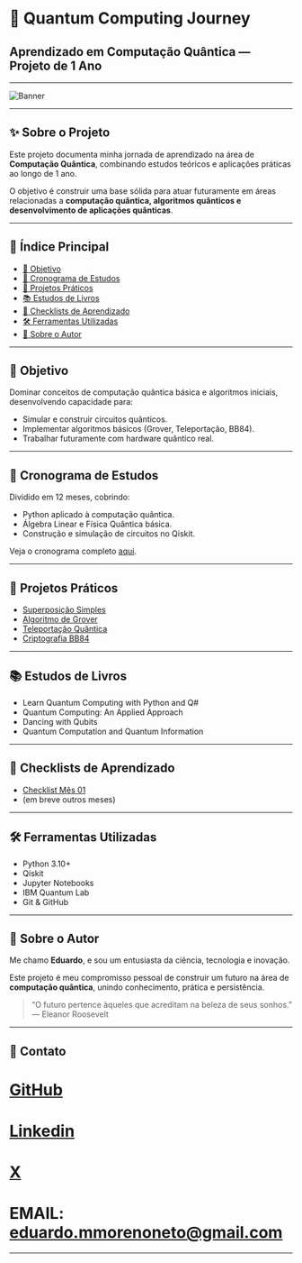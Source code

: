 # 🚀 Quantum Computing Journey
## Aprendizado em Computação Quântica — Projeto de 1 Ano

---

![Banner](https://via.placeholder.com/1200x300?text=Quantum+Learning+Journey)

---

## ✨ Sobre o Projeto

Este projeto documenta minha jornada de aprendizado na área de **Computação Quântica**, combinando estudos teóricos e aplicações práticas ao longo de 1 ano.

O objetivo é construir uma base sólida para atuar futuramente em áreas relacionadas a **computação quântica, algoritmos quânticos e desenvolvimento de aplicações quânticas**.

---

## 📖 Índice Principal

- [🎯 Objetivo](#objetivo)
- [📅 Cronograma de Estudos](#cronograma-de-estudos)
- [🧪 Projetos Práticos](#projetos-praticos)
- [📚 Estudos de Livros](#estudos-de-livros)
- [🧠 Checklists de Aprendizado](#checklists-de-aprendizado)
- [🛠 Ferramentas Utilizadas](#ferramentas-utilizadas)
- [🚀 Sobre o Autor](#sobre-o-autor)

---

## 🎯 Objetivo

Dominar conceitos de computação quântica básica e algoritmos iniciais, desenvolvendo capacidade para:

- Simular e construir circuitos quânticos.
- Implementar algoritmos básicos (Grover, Teleportação, BB84).
- Trabalhar futuramente com hardware quântico real.

---

## 📅 Cronograma de Estudos

Dividido em 12 meses, cobrindo:

- Python aplicado à computação quântica.
- Álgebra Linear e Física Quântica básica.
- Construção e simulação de circuitos no Qiskit.

Veja o cronograma completo [aqui](README.md#cronograma).

---

## 🧪 Projetos Práticos

- [Superposição Simples](projetos/superposicao_simples/README.md)
- [Algoritmo de Grover](projetos/algoritmo_grover/README.md)
- [Teleportação Quântica](projetos/teleportacao_quantica/README.md)
- [Criptografia BB84](projetos/criptografia_bb84/README.md)

---

## 📚 Estudos de Livros

- Learn Quantum Computing with Python and Q#
- Quantum Computing: An Applied Approach
- Dancing with Qubits
- Quantum Computation and Quantum Information

---

## 🧠 Checklists de Aprendizado

- [Checklist Mês 01](checklist/mes_01.md)
- (em breve outros meses)

---

## 🛠 Ferramentas Utilizadas

- Python 3.10+
- Qiskit
- Jupyter Notebooks
- IBM Quantum Lab
- Git & GitHub

---

## 🚀 Sobre o Autor

Me chamo **Eduardo**, e sou um entusiasta da ciência, tecnologia e inovação.

Este projeto é meu compromisso pessoal de construir um futuro na área de **computação quântica**, unindo conhecimento, prática e persistência.

> “O futuro pertence àqueles que acreditam na beleza de seus sonhos.” — Eleanor Roosevelt

---

## 📎 Contato

# [GitHub](https://github.com/edummoreno)
# [Linkedin](https://www.linkedin.com/in/eduardo-moreno-neto/)
# [ X ](https://x.com/edummorenoneto)
# EMAIL: eduardo.mmorenoneto@gmail.com

---


